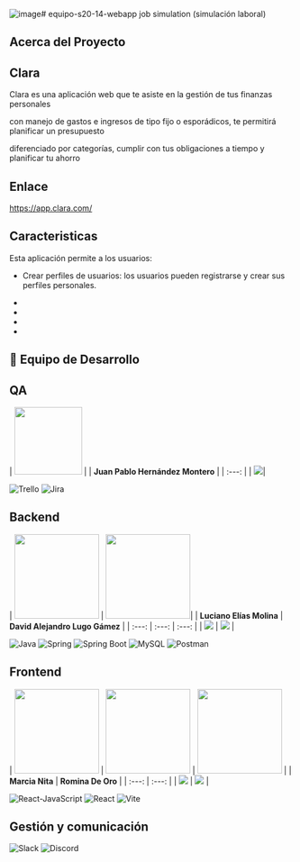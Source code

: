 ![image](https://github.com/user-attachments/assets/b6f65e52-f1b4-4390-b531-d89acd53961a)# equipo-s20-14-webapp
 job simulation (simulación laboral)
 
## Acerca del Proyecto

## Clara

Clara es una aplicación web que te asiste en la gestión de tus finanzas personales

con manejo de gastos e ingresos de tipo fijo o esporádicos, te permitirá planificar un presupuesto 

diferenciado por categorías, cumplir con tus obligaciones a tiempo y planificar tu ahorro

## Enlace

https://app.clara.com/

## Caracteristicas

Esta aplicación permite a los usuarios: 

* Crear perfiles de usuarios: los usuarios pueden registrarse y crear sus perfiles personales.

* 

* 

* 

* 


## 🚀 Equipo de Desarrollo

## QA

| <img src="https://res.cloudinary.com/dbz5bknul/image/upload/v1710546573/ivonne_u9ygcl.jpg" width="120"> |
| **Juan Pablo Hernández Montero** |
| :---: |
| <a href="https://www.linkedin.com/in/ivonne-ballester-"> <img src="https://img.shields.io/badge/-LinkedIn-0A66C2?style=flat-square&logo=linkedin&logoColor=white"></a>|

![Trello](https://img.shields.io/badge/Trello-0052CC?style=for-the-badge&logo=trello&logoColor=white)
![Jira](https://img.shields.io/badge/Jira-0052CC?style=for-the-badge&logo=Jira&logoColor=fff)

## Backend

| <img src="https://www.linkedin.com/in/luciano-molina-/overlay/photo/" width="150"> 
| <img src="https://www.linkedin.com/in/davlgven/overlay/photo/" width="150">|
| **Luciano Elías Molina** | **David Alejandro Lugo Gámez** |
| :---: | :---: | :---: | 
| <a href="https://www.linkedin.com/in/luciano-molina-/"> <img src="https://img.shields.io/badge/-LinkedIn-0A66C2?style=flat-square&logo=linkedin&logoColor=white"></a> 
| <a href="https://www.linkedin.com/in/davlgven/"> <img src="https://img.shields.io/badge/-LinkedIn-0A66C2?style=flat-square&logo=linkedin&logoColor=white"></a> | 

![Java](https://img.shields.io/badge/Java-437291?style=for-the-badge&logo=OpenJDK&logoColor=white)
![Spring](https://img.shields.io/badge/Spring-6DB33F?style=for-the-badge&logo=spring&logoColor=white)
![Spring Boot](https://img.shields.io/badge/-Spring%20Boot-6DB33F?style=for-the-badge&logo=Spring%20Boot&logoColor=white)
![MySQL](https://img.shields.io/badge/-MySQL-4479A1?style=for-the-badge&logo=MySQL&logoColor=white)
![Postman](https://img.shields.io/badge/Postman-FF6C37?style=for-the-badge&logo=postman&logoColor=white)

## Frontend

| <img src="https://res.cloudinary.com/dbz5bknul/image/upload/v1710546632/nacho_q2olfi.jpg" width="150"> | <img src="https://res.cloudinary.com/dbz5bknul/image/upload/v1710546617/emanuel_h2pahl.jpg" width="150"> | <img src="https://res.cloudinary.com/dbz5bknul/image/upload/v1710546604/franco_lsmdck.jpg" width="150"> |
| **Marcia Nita** | **Romina De Oro** |
| :---: | :---: |
| <a href="https://www.linkedin.com/in/ignaciofernandezdev/"> <img src="https://img.shields.io/badge/-LinkedIn-0A66C2?style=flat-square&logo=linkedin&logoColor=white"></a> | <a href="https://www.linkedin.com/in/emanuel-rojas-guindan/"> <img src="https://img.shields.io/badge/-LinkedIn-0A66C2?style=flat-square&logo=linkedin&logoColor=white"></a> |

![React-JavaScript](https://img.shields.io/badge/-ReactJs-61DAFB?logo=react&logoColor=black&style=for-the-badge)
![React](https://img.shields.io/badge/JavaScript-F7DF1E.svg?style=for-the-badge&logo=JavaScript&logoColor=black)
![Vite](https://img.shields.io/badge/Vite-646CFF?style=for-the-badge&logo=vite&logoColor=white)

## Gestión y comunicación

![Slack](https://img.shields.io/badge/Slack-4A154B?style=for-the-badge&logo=slack&logoColor=white)
![Discord](https://img.shields.io/badge/Discord-5865F2?style=for-the-badge&logo=discord&logoColor=white)


